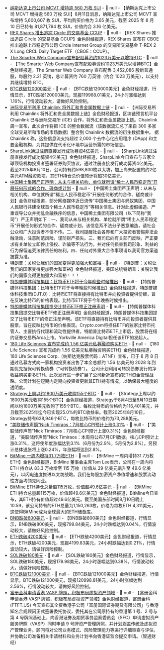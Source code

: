 - [纳斯达克上市公司 MCVT 增持逾 560 万枚 SUI](https://www.businesswire.com/news/home/20250811141881/en/MCVT-Surpasses-81.8-Million-SUI-in-Its-Treasury) - 📰 null - 【纳斯达克上市公司 MCVT 增持逾 560 万枚 SUI】8月11日消息，纳斯达克上市公司 MCVT 宣布增持 5,600,607 枚 SUI，平均购买价格为 3.65 美元，截至 2025 年 8 月 10 日已持有 81,871,794 枚 SUI，价值约合 3.16 亿美元。
- [REX Shares 推出追踪 Circle 的交易基金 CCUP](https://www.businesswire.com/news/home/20250811339790/en/T-REX-Single-Stock-ETF-Suite-Expands-to-Include-2X-Leveraged-Exposure-to-Circle) - 📰 null - 【REX Shares 推出追踪 Circle 的交易基金 CCUP】金色财经报道，REX Shares 宣布在 CBOE 推出追踪上市稳定币公司 Circle Internet Group 的交易所交易基金 T-REX 2 X Long CRCL Daily Target ETF（CBOE：CCUP）。
- [The Smarter Web Company宣布配股募资约1023万美元以增持BTC]() - 📰 null - 【The Smarter Web Company宣布配股募资约1023万美元以增持BTC】金色财经报道，The Smarter Web Company 宣布配售 3,452,086 股新普通股，每股约 2.21 英镑，总计募资约 760 万英镑（约合 1023 万美元），以支持其继续增持 BTC。
- [BTC跌破120000美元]() - 📰 null - 【BTC跌破120000美元】金色财经报道，行情显示，BTC跌破120000美元，现报119968.01美元，24小时涨幅达到1.16%，行情波动较大，请做好风险控制。
- [洲际交易所利用 Chainlink 将外汇和贵金属数据上链](https://cointelegraph.com/news/chainlink-ice-forex-precious-metals-data-onchain) - 📰 null - 【洲际交易所利用 Chainlink 将外汇和贵金属数据上链】金色财经报道，区块链预言机平台 Chainlink 已与洲际交易所 (ICE) 合作，将外汇和贵金属数据上链。Chainlink 周一宣布，此次合作将把 ICE 的整合数据流（该数据流汇总了来自 300 多家全球交易所和市场的市场数据）整合到 Chainlink 数据流的衍生数据集中。 
据 Chainlink 称，这些信息流支持超过 2,000 个去中心化应用程序 (DApp) 和主要金融机构，为其提供在代币化环境中运营所需的市场信息。
- [SharpLink通过注册直接发行成功募资4亿美元](https://x.com/SharpLinkGaming/status/1954877313684066644) - 📰 null - 【SharpLink通过注册直接发行成功募资4亿美元】金色财经报道，SharpLink今日宣布与五家全球顶级机构投资者签署证券购买协议，通过注册直接发行成功募资4亿美元。截至2025年8月10日，公司持有约598,800枚以太坊，加上尚未配置的约2亿美元ATM融资款项，其ETH持仓总价值预计将超30亿美元。
- [中国稀土集团严正声明：从未与相关机构、单位就所谓“稀土人民币稳定币”开展任何形式的合作、磋商或计划]() - 📰 null - 【中国稀土集团严正声明：从未与相关机构、单位就所谓“稀土人民币稳定币”开展任何形式的合作、磋商或计划】金色财经报道，部分网络媒体近日流传“中国稀土集团与蚂蚁集团、中国人民银行共建全球首个稀土人民币稳定币”等相关信息。针对此虚假编造、严重误导公众并扰乱金融秩序的信息，中国稀土集团有限公司（以下简称“我司”）严正声明如下：一、我司从未与相关机构、单位就所谓“稀土人民币稳定币”开展任何形式的合作、磋商或计划，该信息系不法分子恶意编造，请社会公众和广大投资者不信不传。二、我司提醒社会各界和广大投资者警惕非法金融活动，注意防范风险，谨防财产损失。三、我司已向有关部门反映，严正要求有关单位立即停止侵权、诈骗等不法行为，并对任何损害我司形象、利益的行为保留追究法律责任的权利。四、任何对外重大合作事项请以我司官方渠道披露为准。
- [特朗普：关税让我们的国家变得更加强大和富裕]() - 📰 null - 【特朗普：关税让我们的国家变得更加强大和富裕】金色财经报道，美国总统特朗普：关税让我们的国家变得更加强大和富裕！！！
- [特朗普媒体科技集团：比特币ETF将于今年晚些时候推出]() - 📰 null - 【特朗普媒体科技集团：比特币ETF将于今年晚些时候推出】金色财经报道，特朗普媒体科技集团(DJT.O)：比特币ETF将直接持有比特币并向投资者提供份额，旨在反映比特币的价格表现。比特币ETF将于今年晚些时候推出。
- [特朗普媒体科技集团提交比特币ETF修正注册声明]() - 📰 null - 【特朗普媒体科技集团提交比特币ETF修正注册声明】金色财经报道，特朗普媒体科技集团提交了比特币ETF的修正注册声明。该ETF将直接持有比特币并向投资者提供其股票，旨在反映比特币的价格表现。Crypto.com将担任ETF的独家比特币托管人、主要执行代理和流动性提供者。特朗普比特币ETF上市后，股票将在纽约证券交易所Arca上市。Yorkville America Digital担任该ETF的发起人。
- [180 Life Sciences 宣布完成约 1.56 亿美元私募融资购买ETH](https://www.prnewswire.com/news-releases/180-life-sciences-announces-closing-of-private-offering-of-approximately-156-million-of-convertible-notes-302526399.html) - 📰 null - 【180 Life Sciences 宣布完成约 1.56 亿美元私募融资购买ETH】金色财经报道，180 Life Sciences Corp.（纳斯达克股票代码：ATNF）宣布，已于 8 月 8 日通过私募方式向一家机构投资者出售了本金总额约 1.56 亿美元的 2028 年到期优先担保可转换债券（“可转换债券”）。 
公司计划利用可转换债券发行的净收益购买更多ETH。此次发行进一步扩展了公司新近宣布的ETH资金管理战略。公司计划在短期内定期向投资者更新其ETH持有情况，以确保最大程度的透明度。
- [Strategy上周以约1800万美元收购155个BTC](https://x.com/Strategy/status/1954876061231219192) - 📰 null - 【Strategy上周以约1800万美元收购155个BTC】金色财经报道，Strategy于8月4日至8月10日期间以约1800万美元收购了155个BTC，每枚比特币的价格约为116,401美元，并且截至2025年迄今已实现25.0%的BTC收益率。截至2025年8月10日，Strategy持有628,946个BTC，每枚比特币的价格约为73,288美元。
- [“美联储传声筒”Nick Timiraos：7月核心CPI预计上涨0.31%]() - 📰 null - 【“美联储传声筒”Nick Timiraos：7月核心CPI预计上涨0.31%】金色财经报道，“美联储传声筒”Nick Timiraos：本周将公布7月CPI数据。核心CPI预计上涨0.31%，这将使年度涨幅达到3.1%（6月份为2.9%，5月份为2.8%）。另预计总体通胀将上涨0.24%，年涨幅将达到2.8%。
- [BitMine 一周内增持31.7万枚ETH](https://www.prnewswire.com/news-releases/bitmine-immersion-bmnr-eth-holdings-exceed-1-15-million-tokens-valued-in-excess-of-4-96-billion-and-largest-eth-treasury-in-world-302526216.html) - 📰 null - 【BitMine 一周内增持31.7万枚ETH】金色财经报道，BitMine 董事会主席Tom Lee表示，公司在一周内将 ETH 持仓从 83.3 万枚增至 115 万枚（价值从 29 亿美元飙升至 49.6 亿美元），以闪电速度推进以太坊战略。我们在每股加密资产净值增速和股票流动性方面均领先同业。
- [BitMine ETH持仓总量超115万枚，价值超49.6亿美元](https://www.prnewswire.com/news-releases/bitmine-immersion-bmnr-eth-holdings-exceed-1-15-million-tokens-valued-in-excess-of-4-96-billion-and-largest-eth-treasury-in-world-302526216.html) - 📰 null - 【BitMine ETH持仓总量超115万枚，价值超49.6亿美元】金色财经报道，BitMine今日宣布，其ETH持有价值超过49.6亿美元。截至美国东部时间8月10日晚上10:59，该公司持有的ETH总量为1,150,263枚，价格为每枚ETH 4,311美元，这使得BitMine成为全球最大的ETH储备库。
- [BNB跌破800美元]() - 📰 null - 【BNB跌破800美元】金色财经报道，行情显示，BNB跌破800美元，现报799.84美元，24小时跌幅达到0.04%，行情波动较大，请做好风险控制。
- [ETH跌破4200美元]() - 📰 null - 【ETH跌破4200美元】金色财经报道，行情显示，ETH跌破4200美元，现报4199.83美元，24小时跌幅达到0.21%，行情波动较大，请做好风险控制。
- [SOL跌破180美元]() - 📰 null - 【SOL跌破180美元】金色财经报道，行情显示，SOL跌破180美元，现报179.98美元，24小时涨幅达到0.38%，行情波动较大，请做好风险控制。
- [BTC跌破121000美元]() - 📰 null - 【BTC跌破121000美元】金色财经报道，行情显示，BTC跌破121000美元，现报120998.81美元，24小时涨幅达到2.56%，行情波动较大，请做好风险控制。
- [富册金科申请香港 VASP 牌照，积极布局虚拟资产领域]() - 📰 null - 【富册金科申请香港 VASP 牌照，积极布局虚拟资产领域】金色财经报道，富册金科 (FTFT.US) 今天宣布其全资香港子公司「富册国际证券期货有限公司」与香港知名合规顾问正式签署委托协议，委托其在公司原持有的香港第 1 号、2 号与第 4 号牌照基础上，向香港证券及期货事务监察委员会（SFC）申请虚拟资产服务牌照（VASP）同时申请 9 号牌资产管理牌照，并计划涵盖传统及虚拟资产管理业务。顾问将对公司业务模式、风险管理能力等进行详细审查与评估，并协助公司准备相关申请材料和业务计划书向香港证监会提交申请。（智通财经）
